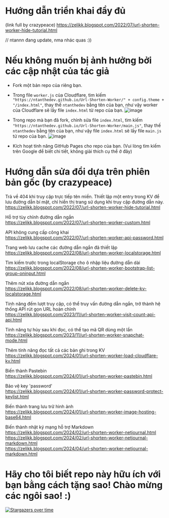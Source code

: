 # Hướng dẫn triển khai đầy đủ
(link full by crazypeace) https://zelikk.blogspot.com/2022/07/url-shorten-worker-hide-tutorial.html

// ntannn đang update, nma nhác quas :))

# Nếu không muốn bị ảnh hưởng bởi các cập nhật của tác giả
- Fork một bản repo của riêng bạn.

- Trong file `worker.js` của Cloudflare, tìm kiếm `"https://ntanthedev.github.io/Url-Shorten-Worker/" + config.theme + "/index.html"`, thay thế `ntanthedev` bằng tên của bạn, như vậy worker của Cloudflare sẽ lấy file `index.html` từ repo của bạn.
  ![image](https://github.com/ntanthedev/Url-Shorten-Worker/assets/665889/c98ca134-2809-4490-b9f7-ac27ba735e2e)

- Trong repo mà bạn đã fork, chỉnh sửa file `index.html`, tìm kiếm `"https://ntanthedev.github.io/Url-Shorten-Worker/main.js"`, thay thế `ntanthedev` bằng tên của bạn, như vậy file `index.html` sẽ lấy file `main.js` từ repo của bạn.
  ![image](https://github.com/ntanthedev/Url-Shorten-Worker/assets/665889/5f283aa2-d57f-4679-a987-757f1590e8f9)

- Kích hoạt tính năng GitHub Pages cho repo của bạn. (Vui lòng tìm kiếm trên Google để biết chi tiết, không giải thích cụ thể ở đây)

# Hướng dẫn sửa đổi dựa trên phiên bản gốc (by crazypeace)
Trả về 404 khi truy cập trực tiếp tên miền. Thiết lập một entry trong KV để lưu đường dẫn bí mật, chỉ hiển thị trang sử dụng khi truy cập đường dẫn này.  
https://zelikk.blogspot.com/2022/07/url-shorten-worker-hide-tutorial.html

Hỗ trợ tùy chỉnh đường dẫn ngắn  
https://zelikk.blogspot.com/2022/07/url-shorten-worker-custom.html

API không cung cấp công khai  
https://zelikk.blogspot.com/2022/07/url-shorten-worker-api-password.html

Trang web lưu cache các đường dẫn ngắn đã thiết lập  
https://zelikk.blogspot.com/2022/08/url-shorten-worker-localstorage.html

Tìm kiếm trước trong localStorage cho ô nhập liệu đường dẫn dài  
https://zelikk.blogspot.com/2022/08/url-shorten-worker-bootstrap-list-group-oninput.html

Thêm nút xóa đường dẫn ngắn  
https://zelikk.blogspot.com/2022/08/url-shorten-worker-delete-kv-localstorage.html

Tính năng đếm lượt truy cập, có thể truy vấn đường dẫn ngắn, trở thành hệ thống API rút gọn URL hoàn chỉnh  
https://zelikk.blogspot.com/2023/11/url-shorten-worker-visit-count-api-api.html

Tính năng tự hủy sau khi đọc, có thể tạo mã QR dùng một lần  
https://zelikk.blogspot.com/2023/11/url-shorten-worker-snapchat-mode.html

Thêm tính năng đọc tất cả các bản ghi trong KV  
https://zelikk.blogspot.com/2024/01/url-shorten-worker-load-cloudflare-kv.html

Biến thành Pastebin  
https://zelikk.blogspot.com/2024/01/url-shorten-worker-pastebin.html

Bảo vệ key 'password'  
https://zelikk.blogspot.com/2024/01/url-shorten-worker-password-protect-keylist.html

Biến thành trang lưu trữ hình ảnh  
https://zelikk.blogspot.com/2024/01/url-shorten-worker-image-hosting-base64.html

Biến thành nhật ký mạng hỗ trợ Markdown  
https://zelikk.blogspot.com/2024/02/url-shorten-worker-netjournal.html  
https://zelikk.blogspot.com/2024/02/url-shorten-worker-netjournal-markdown.html  
https://zelikk.blogspot.com/2024/04/url-shorten-worker-netjournal-markdown.html

# Hãy cho tôi biết repo này hữu ích với bạn bằng cách tặng sao! Chào mừng các ngôi sao! :)
[![Stargazers over time](https://starchart.cc/ntanthedev/Url-Shorten-Worker.svg)](https://starchart.cc/ntanthedev/Url-Shorten-Worker)

